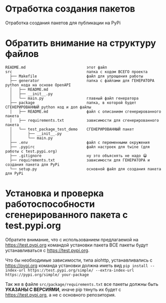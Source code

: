 # Отработка создания пакетов

Отработка создания пакетов для публикации на PyPi


# Обратить внимание на структуру файлов

```
README.md                           этот файл
src                                 папка с кодом ВСЕГО проекта
  ├── Makefile                      файл для упрощения работы
  ├── generator                     папка с файлами для ГЕНЕРАТОРА python кода на основе OpenAPI
  │   ├── README.md
  │   ├── __init__.py
  │   └── main.py                   главный файл генератора
  ├── package                       папка, в которой будет СГЕНЕРИРОВАННЫЙ python код и доп файлы
  │   ├── README.md                 файл с описанием сгенерированного пакета
  │   ├── requirements.txt          зависимости для сгенерированного пакета
  │   └── test_package_test_demo    СГЕНЕРИРОВАННЫЙ пакет
  │       ├── __init__.py
  │       └── main.py
  ├── .env                          файл с переменными окружения
  ├── .pypirc                       файл настроек для twine (для работы с test.pypi.org)
  ├── .gitignore                    ну это объяснять не надо 😀
  ├── requirements.txt              зависимости для ГЕНЕРАТОРА и создания пакета для PyPi
  └── setup.py                      основной файл для создания пакета для PyPi

```

# Установка и проверка работоспособности сгенерированного пакета с test.pypi.org

Обратите внимание, что с использованием предлагаемой на https://test.pypi.org командой установки пакета
ВСЕ пакеты будут устанавливаться с https://test.pypi.org.

Что бы необходимые зависимости, типа aiohttp, устанавливались с https://pypi.org команда установки должна иметь вид
`pip install --index-url https://test.pypi.org/simple/ --extra-index-url https://pypi.org/simple/ your-package`

Так же в файле `src/package/requirements.txt` все пакеты должны быть **УКАЗАНЫ С ВЕРСИЯМИ**, иначе pip тянуть их будет
с https://test.pypi.org, а не с основного репозитория.
